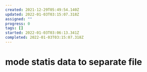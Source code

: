 ```yaml
---
created: 2021-12-29T05:49:54.140Z
updated: 2022-01-03T03:15:07.318Z
assigned: ""
progress: 0
tags: []
started: 2022-01-03T03:06:13.341Z
completed: 2022-01-03T03:15:07.318Z
---
```


# mode statis data to separate file
